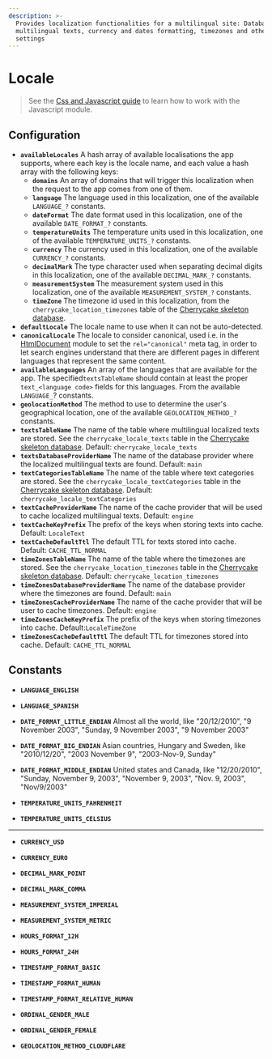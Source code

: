 ```yaml
---
description: >-
  Provides localization functionalities for a multilingual site: Database-based
  multilingual texts, currency and dates formatting, timezones and other locale
  settings
---
```


# Locale

> See the [Css and Javascript guide](../../guide/css-and-javascript-guide/) to learn how to work with the Javascript module.

## Configuration

* **`availableLocales`** A hash array of available localisations the app supports, where each key is the locale name, and each value a hash array with the following keys:
  * **`domains`** An array of domains that will trigger this localization when the request to the app comes from one of them.
  * **`language`** The language used in this localization, one of the available `LANGUAGE_?` constants.
  * **`dateFormat`** The date format used in this localization, one of the available `DATE_FORMAT_?` constants.
  * **`temperatureUnits`** The temperature units used in this localization, one of the available `TEMPERATURE_UNITS_?` constants.
  * **`currency`** The currency used in this localization, one of the available `CURRENCY_?` constants.
  * **`decimalMark`** The type character used when separating decimal digits in this localization, one of the available `DECIMAL_MARK_?` constants.
  * **`measurementSystem`** The measurement system used in this localization, one of the available `MEASUREMENT_SYSTEM_?` constants.
  * **`timeZone`** The timezone id used in this localization, from the `cherrycake_location_timezones` table of the [Cherrycake skeleton database](../../guide/getting-started/#setting-up-the-skeleton-database).
* **`defaultLocale`** The locale name to use when it can not be auto-detected.
* **`canonicalLocale`** The locale to consider canonical, used i.e. in the [HtmlDocument](htmldocument/) module to set the `rel="canonical"` meta tag, in order to let search engines understand that there are different pages in different languages that represent the same content.
* **`availableLanguages`** An array of the languages that are available for the app. The specified`textsTableName` should contain at least the proper `text_<language code>` fields for this languages. From the available `LANGUAGE_`? constants.
* **`geolocationMethod`** The method to use to determine the user's geographical location, one of the available `GEOLOCATION_METHOD_?` constants.
* **`textsTableName`** The name of the table where multilingual localized texts are stored. See the `cherrycake_locale_texts` table in the [Cherrycake skeleton database](../../guide/getting-started/#setting-up-the-skeleton-database). Default: `cherrycake_locale_texts`
* **`textsDatabaseProviderName`** The name of the database provider where the localized multilingual texts are found. Default: `main`
* **`textCategoriesTableName`** The name of the table where text categories are stored. See the `cherrycake_locale_textCategories` table in the [Cherrycake skeleton database](../../guide/getting-started/#setting-up-the-skeleton-database). Default: `cherrycake_locale_textCategories`
* **`textCacheProviderName`** The name of the cache provider that will be used to cache localized multilingual texts. Default: `engine`
* **`textCacheKeyPrefix`** The prefix of the keys when storing texts into cache. Default: `LocaleText`
* **`textCacheDefaultTtl`** The default TTL for texts stored into cache. Default: `CACHE_TTL_NORMAL`
* **`timeZonesTableName`** The name of the table where the timezones are stored. See the `cherrycake_location_timezones` table in the [Cherrycake skeleton database](../../guide/getting-started/#setting-up-the-skeleton-database). Default: `cherrycake_location_timezones`
* **`timeZonesDatabaseProviderName`** The name of the database provider where the timezones are found. Default: `main`
* **`timeZonesCacheProviderName`** The name of the cache provider that will be user to cache timezones. Default: `engine`
* **`timeZonesCacheKeyPrefix`** The prefix of the keys when storing timezones into cache. Default:`LocaleTimeZone`
* **`timeZonesCacheDefaultTtl`** The default TTL for timezones stored into cache. Default: `CACHE_TTL_NORMAL`

## Constants

* **`LANGUAGE_ENGLISH`**
* **`LANGUAGE_SPANISH`**



* **`DATE_FORMAT_LITTLE_ENDIAN`** Almost all the world, like "20/12/2010", "9 November 2003", "Sunday, 9 November 2003", "9 November 2003"
* **`DATE_FORMAT_BIG_ENDIAN`** Asian countries, Hungary and Sweden, like "2010/12/20", "2003 November 9", "2003-Nov-9, Sunday"
* **`DATE_FORMAT_MIDDLE_ENDIAN`** United states and Canada, like "12/20/2010", "Sunday, November 9, 2003", "November 9, 2003", "Nov. 9, 2003", "Nov/9/2003"



* **`TEMPERATURE_UNITS_FAHRENHEIT`**
* **`TEMPERATURE_UNITS_CELSIUS`**

 ****

* **`CURRENCY_USD`**
* **`CURRENCY_EURO`**



* **`DECIMAL_MARK_POINT`**
* **`DECIMAL_MARK_COMMA`**



* **`MEASUREMENT_SYSTEM_IMPERIAL`**
* **`MEASUREMENT_SYSTEM_METRIC`**



* **`HOURS_FORMAT_12H`**
* **`HOURS_FORMAT_24H`**



* **`TIMESTAMP_FORMAT_BASIC`**
* **`TIMESTAMP_FORMAT_HUMAN`**
* **`TIMESTAMP_FORMAT_RELATIVE_HUMAN`**



* **`ORDINAL_GENDER_MALE`**
* **`ORDINAL_GENDER_FEMALE`**



* **`GEOLOCATION_METHOD_CLOUDFLARE`**





